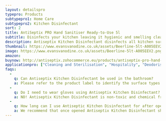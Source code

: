 ```yaml
---
layout: detailspro
typepro: Products
subtypepro1: Home Care
subtypepro2: Kitchen Disinfectant
sort: 2
title: AntiSeptix PRO Hand Sanitiser Ready-to-Use 5l
subtitle: Disinfects your kitchen leaving it hygienic and smelling clean.
description: Antiseptix Kitchen Disinfectant disinfects all kitchen surfaces* without any chemical or alcohol residue. Kills 99.9% of bacteria* including salmonella. Once you have disinfected a surface using our non-toxic Antiseptix Kitchen Disinfectant the surface is ready for food preparation with ZERO contamination, no compromise on cleaning or health.
thumbnail: https://www.evansvanodine.co.uk/assets/Beerline-5lt-A005EEV2.png
image: https://www.evansvanodine.co.uk/assets/Beerline-5lt-A005EEV2.png
amazon: 
buynow: http://antiseptix.zohocommerce.eu/products/antiseptix-pro-hand-sanitiser-ready-to-use-5l/354940000000048110
applicationpro: ["Cleaning and Sterilisation", "Hospitality", "Deodorising", "Water Treatment"]
faqs:
  -
    q: Can Antiseptix Kitchen Disinfectant be used in the bathroom?
    a: Please refer to the product label to identify the surface types recommended. Alternatively, use our Bathroom disinfectant Spray, which is specially designed to meet your bathroom disinfection needs.
  -
    q: Do I need to wear gloves using Antiseptix Kitchen Disinfectant?
    a: NO! Antiseptix Kitchen Disinfectant is non-toxic and chemical free. It is safe to use without gloves. 
  -
    q: How long can I use Antiseptic Kitchen Disinfectant for after opening?
    a: We recommend that once opened Antiseptix Kitchen Disinfectant should be used within 12 months, but we are sure you will be using it way sooner. 
---
```


